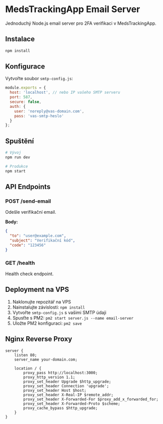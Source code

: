 # MedsTrackingApp Email Server

Jednoduchý Node.js email server pro 2FA verifikaci v MedsTrackingApp.

## Instalace

```bash
npm install
```

## Konfigurace

Vytvořte soubor `smtp-config.js`:

```javascript
module.exports = {
  host: 'localhost', // nebo IP vašeho SMTP serveru
  port: 587,
  secure: false,
  auth: {
    user: 'noreply@vas-domain.com',
    pass: 'vas-smtp-heslo'
  }
};
```

## Spuštění

```bash
# Vývoj
npm run dev

# Produkce
npm start
```

## API Endpoints

### POST /send-email
Odešle verifikační email.

**Body:**
```json
{
  "to": "user@example.com",
  "subject": "Verifikační kód",
  "code": "123456"
}
```

### GET /health
Health check endpoint.

## Deployment na VPS

1. Naklonujte repozitář na VPS
2. Nainstalujte závislosti: `npm install`
3. Vytvořte `smtp-config.js` s vašimi SMTP údaji
4. Spusťte s PM2: `pm2 start server.js --name email-server`
5. Uložte PM2 konfiguraci: `pm2 save`

## Nginx Reverse Proxy

```nginx
server {
    listen 80;
    server_name your-domain.com;

    location / {
        proxy_pass http://localhost:3000;
        proxy_http_version 1.1;
        proxy_set_header Upgrade $http_upgrade;
        proxy_set_header Connection 'upgrade';
        proxy_set_header Host $host;
        proxy_set_header X-Real-IP $remote_addr;
        proxy_set_header X-Forwarded-For $proxy_add_x_forwarded_for;
        proxy_set_header X-Forwarded-Proto $scheme;
        proxy_cache_bypass $http_upgrade;
    }
}
``` 
